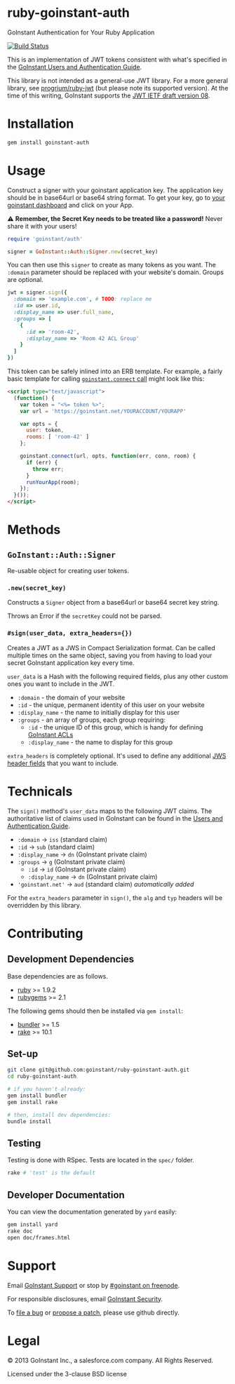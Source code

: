 # ruby-goinstant-auth

GoInstant Authentication for Your Ruby Application

[![Build Status](https://travis-ci.org/goinstant/ruby-goinstant-auth.png&branch=master)](https://travis-ci.org/goinstant/ruby-goinstant-auth)

This is an implementation of JWT tokens consistent with what's specified in the
[GoInstant Users and Authentication
Guide](https://developers.goinstant.com/v1/guides/users_and_authentication.html).

This library is not intended as a general-use JWT library.  For a more general
library, see [progrium/ruby-jwt](https://github.com/progrium/ruby-jwt) (but
please note its supported version).
At the time of this writing, GoInstant supports the [JWT IETF draft
version 08](https://tools.ietf.org/html/draft-ietf-oauth-json-web-token-08).

# Installation

```sh
gem install goinstant-auth
```

# Usage

Construct a signer with your goinstant application key. The application key
should be in base64url or base64 string format. To get your key, go to [your
goinstant dashboard](https://goinstant.com/dashboard) and click on your App.

:warning: **Remember, the Secret Key needs to be treated like a password!**
Never share it with your users!

```ruby
require 'goinstant/auth'

signer = GoInstant::Auth::Signer.new(secret_key)
```

You can then use this `signer` to create as many tokens as you want. The
`:domain` parameter should be replaced with your website's domain. Groups are
optional.

```ruby
jwt = signer.sign({
  :domain => 'example.com', # TODO: replace me
  :id => user.id,
  :display_name => user.full_name,
  :groups => [
    {
      :id => 'room-42',
      :display_name => 'Room 42 ACL Group'
    }
  ]
})
```

This token can be safely inlined into an ERB template.  For example, a fairly
basic template for calling [`goinstant.connect`
call](https://developers.goinstant.com/v1/javascript_api/connect.html) might
look like this:

```html
<script type="text/javascript">
  (function() {
    var token = "<%= token %>";
    var url = 'https://goinstant.net/YOURACCOUNT/YOURAPP'

    var opts = {
      user: token,
      rooms: [ 'room-42' ]
    };

    goinstant.connect(url, opts, function(err, conn, room) {
      if (err) {
        throw err;
      }
      runYourApp(room);
    });
  }());
</script>
```

# Methods

## `GoInstant::Auth::Signer`

Re-usable object for creating user tokens.

### `.new(secret_key)`

Constructs a `Signer` object from a base64url or base64 secret key string.

Throws an Error if the `secretKey` could not be parsed.

### `#sign(user_data, extra_headers={})`

Creates a JWT as a JWS in Compact Serialization format.  Can be called multiple
times on the same object, saving you from having to load your secret GoInstant
application key every time.

`user_data` is a Hash with the following required fields, plus any other
custom ones you want to include in the JWT.

- `:domain` - the domain of your website
- `:id` - the unique, permanent identity of this user on your website
- `:display_name` - the name to initially display for this user
- `:groups` - an array of groups, each group requiring:
  - `:id` - the unique ID of this group, which is handy for defining [GoInstant ACLs](https://developers.goinstant.com/v1/guides/creating_and_managing_acl.html)
  - `:display_name` - the name to display for this group

`extra_headers` is completely optional.  It's used to define any additional
[JWS header fields](http://tools.ietf.org/html/draft-ietf-jose-json-web-signature-11#section-4.1)
that you want to include.

# Technicals

The `sign()` method's `user_data` maps to the following JWT claims.
The authoritative list of claims used in GoInstant can be found in the [Users and Authentication Guide](https://developers.goinstant.com/v1/guides/users_and_authentication.html#which-reserved-claims-are-required).

- `:domain` -> `iss` (standard claim)
- `:id` -> `sub` (standard claim)
- `:display_name` -> `dn` (GoInstant private claim)
- `:groups` -> `g` (GoInstant private claim)
  - `:id` -> `id` (GoInstant private claim)
  - `:display_name` -> `dn` (GoInstant private claim)
- `'goinstant.net'` -> `aud` (standard claim) _automatically added_

For the `extra_headers` parameter in `sign()`, the `alg` and `typ` headers will
be overridden by this library.

# Contributing

## Development Dependencies

Base dependencies are as follows.

- [ruby](https://www.ruby-lang.org/en/downloads/) >= 1.9.2
- [rubygems](https://rubygems.org/pages/download) >= 2.1

The following gems should then be installed via `gem install`:

- [bundler](http://bundler.io/) >= 1.5
- [rake](http://rake.rubyforge.org/) >= 10.1

## Set-up

```sh
git clone git@github.com:goinstant/ruby-goinstant-auth.git
cd ruby-goinstant-auth

# if you haven't already:
gem install bundler
gem install rake

# then, install dev dependencies:
bundle install
```

## Testing

Testing is done with RSpec.  Tests are located in the `spec/` folder.

```sh
rake # 'test' is the default
```

## Developer Documentation

You can view the documentation generated by `yard` easily:

```sh
gem install yard
rake doc
open doc/frames.html
```

# Support

Email [GoInstant Support](mailto:support@goinstant.com) or stop by [#goinstant
on freenode](irc://irc.freenode.net/#goinstant).

For responsible disclosures, email [GoInstant Security](mailto:security@goinstant.com).

To [file a bug](https://github.com/goinstant/node-goinstant-auth/issues) or
[propose a patch](https://github.com/goinstant/node-goinstant-auth/pulls),
please use github directly.

# Legal

&copy; 2013 GoInstant Inc., a salesforce.com company.  All Rights Reserved.

Licensed under the 3-clause BSD license
